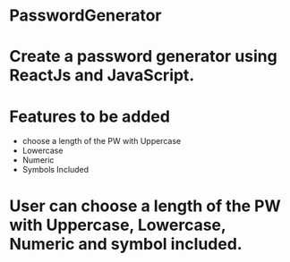 # PasswordGenerator

# Create a password generator using ReactJs and JavaScript.

# Features to be added

- choose a length of the PW with Uppercase
- Lowercase
- Numeric
- Symbols Included

# User can choose a length of the PW with Uppercase, Lowercase, Numeric and symbol included.
